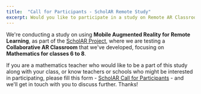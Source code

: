 ```yaml
---
title:  "Call for Participants - ScholAR Remote Study"
excerpt: Would you like to participate in a study on Remote AR Classrooms? Read this to find out more.
---
```


 We're conducting a study on using **Mobile Augmented Reality for Remote Learning**, as part of the [ScholAR Project](/projects/scholar), where we are testing a **Collaborative AR Classroom** that we've developed, focusing on **Mathematics for classes 6 to 8**. 
        
If you are a mathematics teacher who would like to be a part of this study along with your class, or know teachers or schools who might be interested in participating, please fill this form - [ScholAR Call for Participants](https://forms.gle/h5u2yWw6EVGbp11G8) - and we'll get in touch with you to discuss further. Thanks!